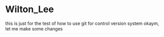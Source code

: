 # Wilton_Lee
this is just for the test of how to use git for control version system
okaym, let me make some changes
